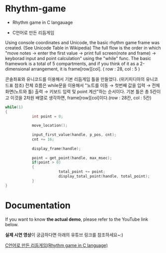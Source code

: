 # Rhythm-game
* Rhythm game in C langauage    

* C언어로 만든 리듬게임      

            
Using console coordinates and Unicode, the basic rhythm game frame was created. (See Unicode Table in Wikipedia)
The full flow is the order in which "move notes → enter the first value → print full screen(note and frame) →  keyborad input and point calculation" using the "while" func.
The basic framework is a total of 5 compartments, and if you think of it as a 2-dimensional arrangement, it is frame[row][col]. ( row : 28, col : 5 )

콘솔좌표와 유니코드를 이용해서 기본 리듬게임 틀을 만들었다. (위키피디아의 유니코드표 참조)
전체 흐름은 while문을 이용해서 "노트를 이동 → 첫번째 값을 입력 → 전체 화면(노트와 틀) 출력 → 키보드 입력 및 point 계산"하는 순서이다.
기본 틀은 총 5칸이고 이것을 2차원 배열로 생각하면, frame[row][col]이다.(row : 28칸, col : 5칸)


```C
while(1)
{
            int point = 0;
                       
            move_location();
            
            input_first_value(handle, p_pos, cnt);
            cnt += 16;
            
            display_frame(handle);
            
            point = get_point(handle, max_msec);
            if(point > 0)
            {
                        total_point += point;
                        display_total_point(handle, total_point);
            }
}
```



# Documentation

If you want to know **the actual demo**, please refer to the YouTube link below.

**실제 시연 영상**이 궁금하다면 아래의 유튜브 링크를 참조하세요~:)

[C언어로 만든 리듬게임(Rhythm game in C language)](https://www.youtube.com/watch?v=08uUtbJc9VA)
